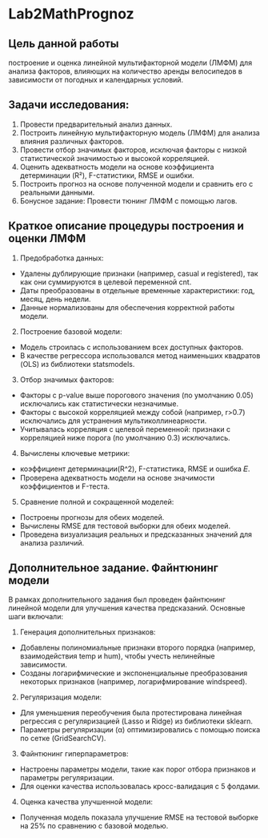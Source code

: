 # Lab2MathPrognoz

Цель данной работы
---
построение и оценка линейной мультифакторной модели (ЛМФМ) для анализа факторов, влияющих на количество аренды велосипедов в зависимости от погодных и календарных условий.

Задачи исследования:
---
1. Провести предварительный анализ данных.  
2. Построить линейную мультифакторную модель (ЛМФМ) для анализа влияния различных факторов.
3. Провести отбор значимых факторов, исключая факторы с низкой статистической значимостью и высокой корреляцией.
4. Оценить адекватность модели на основе коэффициента детерминации (R²), F-статистики, RMSE и ошибки.
5. Построить прогноз на основе полученной модели и сравнить его с реальными данными.
6. Бонусное задание: Провести тюнинг ЛМФМ с помощью лагов.

Краткое описание процедуры построения и оценки ЛМФМ
---
1. Предобработка данных:

* Удалены дублирующие признаки (например, casual и registered), так как они суммируются в целевой переменной cnt.
* Даты преобразованы в отдельные временные характеристики: год, месяц, день недели.
* Данные нормализованы для обеспечения корректной работы модели.

2. Построение базовой модели:

* Модель строилась с использованием всех доступных факторов.
* В качестве регрессора использовался метод наименьших квадратов (OLS) из библиотеки statsmodels.

3. Отбор значимых факторов:

* Факторы с p-value выше порогового значения (по умолчанию 0.05) исключались как статистически незначимые.
* Факторы с высокой корреляцией между собой (например, r>0.7) исключались для устранения мультиколлинеарности.
* Учитывалась корреляция с целевой переменной: признаки с корреляцией ниже порога (по умолчанию 0.3) исключались.

4. Вычислены ключевые метрики:
* коэффициент детерминации(R^2), F-статистика, RMSE и ошибка 𝐸.
* Проверена адекватность модели на основе значимости коэффициентов и F-теста.

5. Сравнение полной и сокращенной моделей:

* Построены прогнозы для обеих моделей.
* Вычислены RMSE для тестовой выборки для обеих моделей.
* Проведена визуализация реальных и предсказанных значений для анализа различий.

Дополнительное задание. Файнтюнинг модели
---

В рамках дополнительного задания был проведен файнтюнинг линейной модели для улучшения качества предсказаний. Основные шаги включали:

1. Генерация дополнительных признаков:

* Добавлены полиномиальные признаки второго порядка (например, взаимодействия temp и hum), чтобы учесть нелинейные зависимости.
* Созданы логарифмические и экспоненциальные преобразования некоторых признаков (например, логарифмирование windspeed).

2. Регуляризация модели:

* Для уменьшения переобучения была протестирована линейная регрессия с регуляризацией (Lasso и Ridge) из библиотеки sklearn.
* Параметры регуляризации (α) оптимизировались с помощью поиска по сетке (GridSearchCV).

3. Файнтюнинг гиперпараметров:

* Настроены параметры модели, такие как порог отбора признаков и параметры регуляризации.
* Для оценки качества использовалась кросс-валидация с 5 фолдами.

4. Оценка качества улучшенной модели:

* Полученная модель показала улучшение RMSE на тестовой выборке на 25% по сравнению с базовой моделью.
